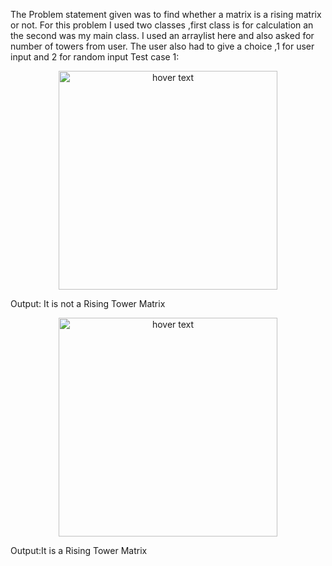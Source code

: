 The Problem statement  given was to find whether a matrix is a rising matrix or not.
For this problem I used two classes ,first class is for calculation an the second was my main class.
I used an arraylist here and also asked for number of towers from user.
The user also had to give a choice ,1 for user input and 2 for random input
Test case 1:


<p align="center">
  <img src="https://user-images.githubusercontent.com/95165463/189668083-4dc1d5d0-ed74-4a4e-9acc-3b217952e8e9.png" width="350" title="hover text">
  
</p>

Output: It is not a Rising Tower Matrix

<p align="center">
  <img src="https://user-images.githubusercontent.com/95165463/189667623-2322a9b0-d341-4051-a555-59f4f4c1f218.png" width="350" title="hover text">
  
</p>

Output:It is a Rising Tower Matrix


